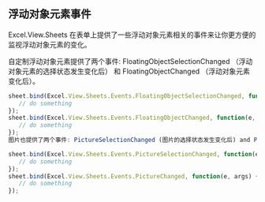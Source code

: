 ## 浮动对象元素事件
Excel.View.Sheets 在表单上提供了一些浮动对象元素相关的事件来让你更方便的监视浮动对象元素的变化。

自定制浮动对象元素提供了两个事件: FloatingObjectSelectionChanged （浮动对象元素的选择状态发生变化后） 和 FloatingObjectChanged （浮动对象元素变化后）。
```JavaScript
sheet.bind(Excel.View.Sheets.Events.FloatingObjectSelectionChanged, function(e, args) {
   // do something
});
sheet.bind(Excel.View.Sheets.Events.FloatingObjectChanged, function(e, args) {
   // do something
});
图片也提供了两个事件: PictureSelectionChanged (图片的选择状态发生变化后) and PictureChanged (图片变化后)

sheet.bind(Excel.View.Sheets.Events.PictureSelectionChanged, function(e, args) {
   // do something
});
sheet.bind(Excel.View.Sheets.Events.PictureChanged, function(e, args) {
   // do something
});
```